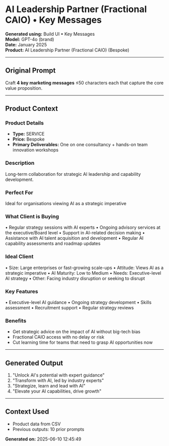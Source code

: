 # AI Leadership Partner (Fractional CAIO) • Key Messages

**Generated using:** Build UI • Key Messages  
**Model:** GPT-4o (brand)  
**Date:** January 2025  
**Product:** AI Leadership Partner (Fractional CAIO) (Bespoke)

---

## Original Prompt
Craft **4 key marketing messages** ≤50 characters each that capture the core value proposition.

---

## Product Context

### **Product Details**
- **Type:** SERVICE
- **Price:** Bespoke
- **Primary Deliverables:** One on one consultancy + hands-on team innovation workshops

### **Description**
Long-term collaboration for strategic AI leadership and capability development.

### **Perfect For**
Ideal for organisations viewing AI as a strategic imperative

### **What Client is Buying**
• Regular strategy sessions with AI experts 
• Ongoing advisory services at the executive/Board level 
• Support in AI-related decision making 
• Assistance with AI talent acquisition and development 
• Regular AI capability assessments and roadmap updates

### **Ideal Client**
• Size: Large enterprises or fast-growing scale-ups 
• Attitude: Views AI as a strategic imperative 
• AI Maturity: Low to Medium
• Needs: Executive-level AI strategy
• Other: Facing industry disruption or seeking to disrupt

### **Key Features**
• Executive-level AI guidance 
• Ongoing strategy development 
• Skills assessment 
• Recruitment support 
• Regular strategy reviews

### **Benefits**
- Get strategic advice on the impact of AI without big-tech bias
- Fractional CAIO access with no delay or risk
- Cut learning time for teams that need to grasp AI opportunities now

---

## Generated Output

1. "Unlock AI's potential with expert guidance"
2. "Transform with AI, led by industry experts"
3. "Strategize, learn and lead with AI"
4. "Elevate your AI capabilities, drive growth"

---

## Context Used
- Product data from CSV
- Previous outputs: 10 prior prompts

**Generated on:** 2025-06-10 12:45:49
